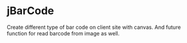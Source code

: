jBarCode
=========

Create different type of bar code on client site with canvas. And future function for read barcode from image as well.
